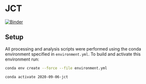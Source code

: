 # JCT

[![Binder](https://mybinder.org/badge_logo.svg)](https://mybinder.org/v2/gh/luizirber/2020-09-06-jct/latest?urlpath=lab/tree/index.ipynb)

## Setup

All processing and analysis scripts were performed using the conda environment specified in `environment.yml`.
To build and activate this environment run:

```bash
conda env create --force --file environment.yml

conda activate 2020-09-06-jct
```
